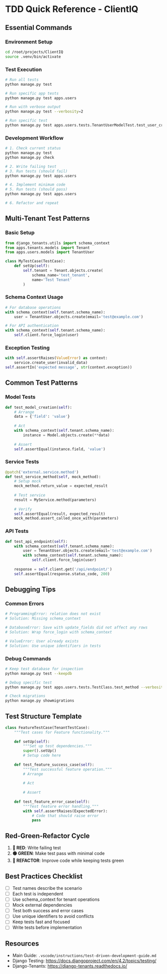 # TDD Quick Reference - ClientIQ

## Essential Commands

### Environment Setup
```bash
cd /root/projects/ClientIQ
source .venv/bin/activate
```

### Test Execution
```bash
# Run all tests
python manage.py test

# Run specific app tests
python manage.py test apps.users

# Run with verbose output
python manage.py test --verbosity=2

# Run specific test
python manage.py test apps.users.tests.TenantUserModelTest.test_user_creation
```

### Development Workflow
```bash
# 1. Check current status
python manage.py test
python manage.py check

# 2. Write failing test
# 3. Run tests (should fail)
python manage.py test apps.users

# 4. Implement minimum code
# 5. Run tests (should pass)
python manage.py test apps.users

# 6. Refactor and repeat
```

## Multi-Tenant Test Patterns

### Basic Setup
```python
from django_tenants.utils import schema_context
from apps.tenants.models import Tenant
from apps.users.models import TenantUser

class MyTestCase(TestCase):
    def setUp(self):
        self.tenant = Tenant.objects.create(
            schema_name='test_tenant',
            name='Test Tenant'
        )
```

### Schema Context Usage
```python
# For database operations
with schema_context(self.tenant.schema_name):
    user = TenantUser.objects.create(email='test@example.com')

# For API authentication
with schema_context(self.tenant.schema_name):
    self.client.force_login(user)
```

### Exception Testing
```python
with self.assertRaises(ValueError) as context:
    service.create_user(invalid_data)
self.assertIn('expected message', str(context.exception))
```

## Common Test Patterns

### Model Tests
```python
def test_model_creation(self):
    # Arrange
    data = {'field': 'value'}
    
    # Act
    with schema_context(self.tenant.schema_name):
        instance = Model.objects.create(**data)
    
    # Assert
    self.assertEqual(instance.field, 'value')
```

### Service Tests
```python
@patch('external.service.method')
def test_service_method(self, mock_method):
    # Setup mock
    mock_method.return_value = expected_result
    
    # Test service
    result = MyService.method(parameters)
    
    # Verify
    self.assertEqual(result, expected_result)
    mock_method.assert_called_once_with(parameters)
```

### API Tests
```python
def test_api_endpoint(self):
    with schema_context(self.tenant.schema_name):
        user = TenantUser.objects.create(email='test@example.com')
        with schema_context(self.tenant.schema_name):
            self.client.force_login(user)
    
    response = self.client.get('/api/endpoint/')
    self.assertEqual(response.status_code, 200)
```

## Debugging Tips

### Common Errors
```python
# ProgrammingError: relation does not exist
# Solution: Missing schema_context

# DatabaseError: Save with update_fields did not affect any rows  
# Solution: Wrap force_login with schema_context

# ValueError: User already exists
# Solution: Use unique identifiers in tests
```

### Debug Commands
```bash
# Keep test database for inspection
python manage.py test --keepdb

# Debug specific test
python manage.py test apps.users.tests.TestClass.test_method --verbosity=3

# Check migrations
python manage.py showmigrations
```

## Test Structure Template

```python
class FeatureTestCase(TenantTestCase):
    """Test cases for Feature functionality."""
    
    def setUp(self):
        """Set up test dependencies."""
        super().setUp()
        # Setup code here
    
    def test_feature_success_case(self):
        """Test successful feature operation."""
        # Arrange
        
        # Act
        
        # Assert
    
    def test_feature_error_case(self):
        """Test feature error handling."""
        with self.assertRaises(ExpectedError):
            # Code that should raise error
            pass
```

## Red-Green-Refactor Cycle

1. **🔴 RED**: Write failing test
2. **🟢 GREEN**: Make test pass with minimal code  
3. **🔵 REFACTOR**: Improve code while keeping tests green

## Best Practices Checklist

- [ ] Test names describe the scenario
- [ ] Each test is independent  
- [ ] Use schema_context for tenant operations
- [ ] Mock external dependencies
- [ ] Test both success and error cases
- [ ] Use unique identifiers to avoid conflicts
- [ ] Keep tests fast and focused
- [ ] Write tests before implementation

## Resources

- Main Guide: `.vscode/instructions/test-driven-development-guide.md`
- Django Testing: https://docs.djangoproject.com/en/4.2/topics/testing/
- Django-Tenants: https://django-tenants.readthedocs.io/
